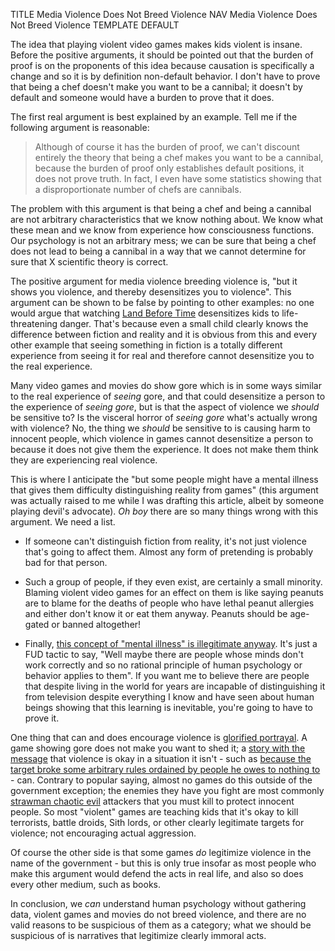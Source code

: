 TITLE Media Violence Does Not Breed Violence
NAV Media Violence Does Not Breed Violence
TEMPLATE DEFAULT


The idea that playing violent video games makes kids violent is insane. Before the positive arguments, it should be pointed out that the burden of proof is on the proponents of this idea because causation is specifically a change and so it is by definition non-default behavior. I don't have to prove that being a chef doesn't make you want to be a cannibal; it doesn't by default and someone would have a burden to prove that it does.

The first real argument is best explained by an example. Tell me if the following argument is reasonable:

> Although of course it has the burden of proof, we can't discount entirely the theory that being a chef makes you want to be a cannibal, because the burden of proof only establishes default positions, it does not prove truth. In fact, I even have some statistics showing that a disproportionate number of chefs are cannibals.

The problem with this argument is that being a chef and being a cannibal are not arbitrary characteristics that we know nothing about. We know what these mean and we know from experience how consciousness functions. Our psychology is not an arbitrary mess; we can be sure that being a chef does not lead to being a cannibal in a way that we cannot determine for sure that X scientific theory is correct.
<!--<h1 id="desensitization">The "Desensitization" Argument</h1>-->

The positive argument for media violence breeding violence is, "but it shows you violence, and thereby desensitizes you to violence". This argument can be shown to be false by pointing to other examples: no one would argue that watching [Land Before Time](https://en.wikipedia.org/wiki/The_Land_Before_Time) desensitizes kids to life-threatening danger. That's because even a small child clearly knows the difference between fiction and reality and it is obvious from this and every other example that seeing something in fiction is a totally different experience from seeing it for real and therefore cannot desensitize you to the real experience.

Many video games and movies do show gore which is in some ways similar to the real experience of *seeing* gore, and that could desensitize a person to the experience of *seeing gore*, but is that the aspect of violence we *should* be sensitive to? Is the visceral horror of *seeing gore* what's actually wrong with violence? No, the thing we *should* be sensitive to is causing harm to innocent people, which violence in games cannot desensitize a person to because it does not give them the experience. It does not make them think they are experiencing real violence.

This is where I anticipate the "but some people might have a mental illness that gives them difficulty distinguishing reality from games" (this argument was actually raised to me while I was drafting this article, albeit by someone playing devil's advocate). *Oh boy* there are so many things wrong with this argument. We need a list.

* If someone can't distinguish fiction from reality, it's not just violence that's going to affect them. Almost any form of pretending is probably bad for that person.

* Such a group of people, if they even exist, are certainly a small minority. Blaming violent video games for an effect on them is like saying peanuts are to blame for the deaths of people who have lethal peanut allergies and either don't know it or eat them anyway. Peanuts should be age-gated or banned altogether!

* Finally, [this concept of "mental illness" is illegitimate anyway](mental_health). It's just a FUD tactic to say, "Well maybe there are people whose minds don't work correctly and so no rational principle of human psychology or behavior applies to them". If you want me to believe there are people that despite living in the world for years are incapable of distinguishing it from television despite everything I know and have seen about human beings showing that this learning is inevitable, you're going to have to prove it.

One thing that can and does encourage violence is [glorified portrayal](/fiction/glory). A game showing gore does not make you want to shed it; a [story with the message](/fiction/messages) that violence is okay in a situation it isn't - such as [because the target broke some arbitrary rules ordained by people he owes to nothing to](anarchism) - can. Contrary to popular saying, almost no games do this outside of the government exception; the enemies they have you fight are most commonly [strawman chaotic evil](/fiction/strawman_chaotic_evil) attackers that you must kill to protect innocent people. So most "violent" games are teaching kids that it's okay to kill terrorists, battle droids, Sith lords, or other clearly legitimate targets for violence; not encouraging actual aggression.

Of course the other side is that some games *do* legitimize violence in the name of the government - but this is only true insofar as most people who make this argument would defend the acts in real life, and also so does every other medium, such as books.

In conclusion, we *can* understand human psychology without gathering data, violent games and movies do not breed violence, and there are no valid reasons to be suspicious of them as a category; what we should be suspicious of is narratives that legitimize clearly immoral acts.

<!--For pornography, the whole definition of the act is seeing it, and so .-->
